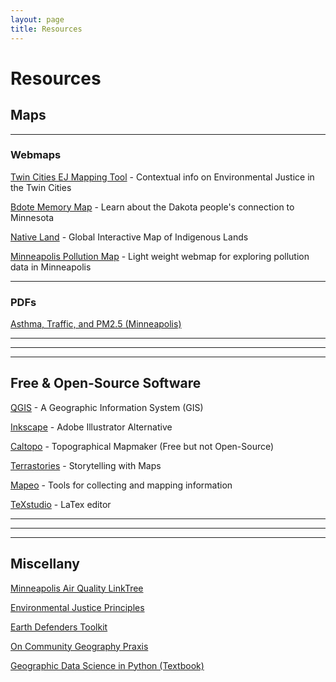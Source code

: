 ```yaml
---
layout: page
title: Resources
---
```


# Resources

## Maps

---

### Webmaps

[Twin Cities EJ Mapping Tool](https://ceed.org/environmental-justice-mapping-tool/) - Contextual info on Environmental Justice in the Twin Cities

[Bdote Memory Map](https://bdotememorymap.org/) - Learn about the Dakota people's connection to Minnesota

[Native Land](https://native-land.ca/) - Global Interactive Map of Indigenous Lands

[Minneapolis Pollution Map](https://rwhendrickson.github.io/Community_Air_Monitoring/Notebooks/3_Web_Map/MVP) - Light weight webmap for exploring pollution data in Minneapolis

---

### PDFs

[Asthma, Traffic, and PM2.5 (Minneapolis)](https://drive.google.com/file/d/1aWDIyNTKKsGSz-knAG8HgSKsMR_LeVHA/view?usp=drive_link)

---
---
---

## Free & Open-Source Software

[QGIS](https://qgis.org/) - A Geographic Information System (GIS)

[Inkscape](https://inkscape.org/) - Adobe Illustrator Alternative

[Caltopo](https://caltopo.com/map.html) - Topographical Mapmaker (Free but not Open-Source)

[Terrastories](https://terrastories.app/) - Storytelling with Maps

[Mapeo](https://www.digital-democracy.org/mapeo) - Tools for collecting and mapping information

[TeXstudio](https://www.texstudio.org/) - LaTex editor

<!--## Datasets

[Minneapolis](https://drive.google.com/drive/folders/1svY_VcPIVGw8VeIzhm3e698k56BvJz2p?usp=sharing)-->

---
---
---
## Miscellany
[Minneapolis Air Quality LinkTree](https://linktr.ee/minneapolis_airquality)

[Environmental Justice Principles](https://www.ejnet.org/ej/principles.html)

[Earth Defenders Toolkit](https://www.earthdefenderstoolkit.com/)

[On Community Geography Praxis](https://experts.umn.edu/en/publications/mapping-a-path-towards-equity-reflections-on-a-co-creative-commun)

[Geographic Data Science in Python (Textbook)](https://geographicdata.science/book/intro.html)
